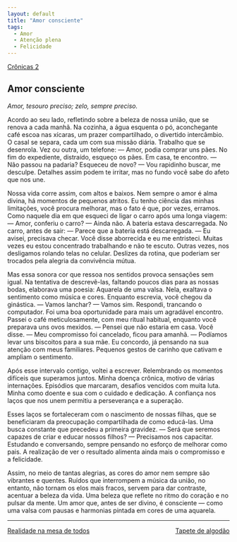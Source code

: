 ```yaml
---
layout: default
title: "Amor consciente"
tags:
  - Amor
  - Atenção plena
  - Felicidade
--- 
```




[Crônicas 2](./)

## Amor consciente

*Amor, tesouro preciso; zelo, sempre preciso.*

Acordo ao seu lado, refletindo sobre a beleza de nossa união, que se renova a cada manhã. Na cozinha, a água esquenta o pó, aconchegante café escoa nas xícaras, um prazer compartilhado, o divertido intercâmbio. O casal se separa, cada um com sua missão diária. Trabalho que se desenrola. Vez ou outra, um telefone: — Amor, podia comprar uns pães. No fim do expediente, distraído, esqueço os pães. Em casa, te encontro. — Não passou na padaria? Esqueceu de novo? — Vou rapidinho buscar, me desculpe. Detalhes assim podem te irritar, mas no fundo você sabe do afeto que nos une.

Nossa vida corre assim, com altos e baixos. Nem sempre o amor é alma divina, há momentos de pequenos atritos. Eu tenho ciência das minhas limitações, você procura melhorar, mas o fato é que, por vezes, erramos. Como naquele dia em que esqueci de ligar o carro após uma longa viagem: — Amor, conferiu o carro? — Ainda não. A bateria estava descarregada. No carro, antes de sair: — Parece que a bateria está descarregada. — Eu avisei, precisava checar. Você disse aborrecida e eu me entristeci. Muitas vezes eu estou concentrado trabalhando e não te escuto. Outras vezes, nos desligamos rolando telas no celular. Deslizes da rotina, que poderiam ser trocados pela alegria da convivência mútua.

Mas essa sonora cor que ressoa nos sentidos provoca sensações sem igual. Na tentativa de descrevê-las, faltando poucos dias para as nossas bodas, elaborava uma poesia: Aquarela de uma valsa. Nela, exaltava o sentimento como música e cores. Enquanto escrevia, você chegou da ginástica. — Vamos lanchar? — Vamos sim. Respondi, trancando o computador. Foi uma boa oportunidade para mais um agradável encontro. Passei o café meticulosamente, com meu ritual habitual, enquanto você preparava uns ovos mexidos. — Pensei que não estaria em casa. Você disse. — Meu compromisso foi cancelado, ficou para amanhã. — Podíamos levar uns biscoitos para a sua mãe. Eu concordo, já pensando na sua atenção com meus familiares. Pequenos gestos de carinho que cativam e ampliam o sentimento.

Após esse intervalo contigo, voltei a escrever. Relembrando os momentos difíceis que superamos juntos. Minha doença crônica, motivo de várias internações. Episódios que marcaram, desafios vencidos com muita luta. Minha como doente e sua com o cuidado e dedicação. A confiança nos laços que nos unem permitiu a perseverança e a superação.

Esses laços se fortaleceram com o nascimento de nossas filhas, que se beneficiaram da preocupação compartilhada de como educá-las. Uma busca constante que precedeu a primeira gravidez. — Será que seremos capazes de criar e educar nossos filhos? — Precisamos nos capacitar. Estudando e conversando, sempre pensando no esforço de melhorar como pais. A realização de ver o resultado alimenta ainda mais o compromisso e a felicidade.

Assim, no meio de tantas alegrias, as cores do amor nem sempre são vibrantes e quentes. Ruídos que interrompem a música da união, no entanto, não tornam os elos mais fracos, servem para dar contraste, acentuar a beleza da vida. Uma beleza que reflete no ritmo do coração e no pulsar da mente. Um amor que, antes de ser divino, é consciente — como uma valsa com pausas e harmonias pintada em cores de uma aquarela.

---

<div style="display: flex; justify-content: space-between;">
  <a href="./realidade-na-mesa-de-todos.html">Realidade na mesa de todos</a>
  <a href="./tapete-de-algodao.html">Tapete de algodão</a>
</div>
